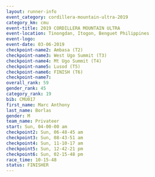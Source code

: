 ```yaml
---
layout: runner-info 
event_category: cordillera-mountain-ultra-2019 
category_km: cmu 
event-title: 2019 CORDILLERA MOUNTAIN ULTRA 
event-location: Tinongdan, Itogon, Benguet Philippines 
event-logo: 
event-date: 03-06-2019 
checkpoint-name2: Ambasa (T2) 
checkpoint-name3: West Ugo Summit (T3) 
checkpoint-name4: Mt Ugo Summit (T4) 
checkpoint-name5: Lusod (T5) 
checkpoint-name6: FINISH (T6) 
checkpoint-name7: 
overall_rank: 59
gender_rank: 45
category_rank: 19
bib: CMU017
first_name: Marc Anthony
last_name: Borlas
gender: M
team_name: Privateer
start: Sun, 04-00-00 am
checkpoint2: Sun, 06-48-45 am
checkpoint3: Sun, 08-43-51 am
checkpoint4: Sun, 11-10-17 am
checkpoint5: Sun, 12-42-21 pm
checkpoint6: Sun, 02-15-48 pm
race_time: 10-15-48
status: FINISHER
---
```

